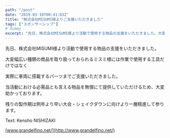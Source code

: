 ```yaml
---
path: "/post"
date: "2019-03-10T00:41:03Z"
title: "株式会社MISUMI様よりご支援いただきました"
tags: ["スポンサーシップ"]
# dummy
excerpt: "先日、株式会社MISUMI様より活動で使用する物品の支援をいただきました。大変幅広い種類の商品を取り扱っておられるミスミ様には作業で使用する工具だけではなく実際に車両に搭載するパーツまでご支援いただ..."
---
```


[](10-1.jpg)先日、株式会社MISUMI様より活動で使用する物品の支援をいただきました。

大変幅広い種類の商品を取り扱っておられるミスミ様には作業で使用する工具だけではなく

実際に車両に搭載するパーツまでご支援いただきました。

当活動における必需品とも言える物品を無償にて提供していただけるため、大変助かっております。

残りの製作期は例年より早い大会・シェイクダウンに向けより一層精進して参ります。

Text: Kensho NISHIZAKI

[www.grandelfino.net/](http://www.grandelfino.net/)